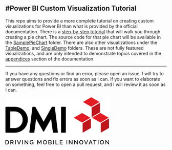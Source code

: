 #Power BI Custom Visualization Tutorial
---
This repo aims to provide a more complete tutorial on creating custom visualizations for Power BI than what is provided by the official documentation. There is a [step-by-step tutorial](/docs/project.md) that will walk you through creating a pie chart. The source code for that pie chart will be available in the [SamplePieChart]() folder. There are also other visualizations under the [TableDemo](), and [SingleDemo]() folders. These are not fully featured visualizations, and are only intended to demonstrate topics covered in the [appendices](/docs/project.md#Appendices) section of the documentation.

---

If you have any questions or find an error, please open an issue. I will try to answer questions and fix errors as soon as I can. If you want to elaborate on something, feel free to open a pull request, and I will review it as soon as I can.

[![DMI Logo](/img/DMI_Logo.png)](https://dminc.com/)
